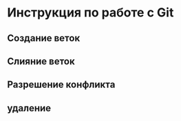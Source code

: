 # Инструкция по работе с Git 

## Создание веток 

## Слияние веток 

## Разрешение конфликта 

## удаление
